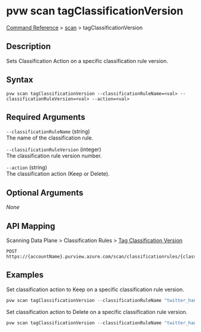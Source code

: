 # pvw scan tagClassificationVersion
[Command Reference](../../../README.md#command-reference) > [scan](./main.md) > tagClassificationVersion

## Description
Sets Classification Action on a specific classification rule version.

## Syntax
```
pvw scan tagClassificationVersion --classificationRuleName=<val> --classificationRuleVersion=<val> --action=<val>
```

## Required Arguments
`--classificationRuleName` (string)  
The name of the classification rule.

`--classificationRuleVersion` (integer)  
The classification rule version number.

`--action` (string)  
The classification action (Keep or Delete).

## Optional Arguments
*None*

## API Mapping
Scanning Data Plane > Classification Rules > [Tag Classification Version](https://docs.microsoft.com/en-us/rest/api/purview/scanningdataplane/classification-rules/tag-classification-version)
```
POST https://{accountName}.purview.azure.com/scan/classificationrules/{classificationRuleName}/versions/{classificationRuleVersion}/:tag
```

## Examples
Set classification action to Keep on a specific classification rule version.
```powershell
pvw scan tagClassificationVersion --classificationRuleName "twitter_handle_rule" --classificationRuleVersion 1 --action "Keep"         
```

Set classification action to Delete on a specific classification rule version.
```powershell
pvw scan tagClassificationVersion --classificationRuleName "twitter_handle_rule" --classificationRuleVersion 1 --action "Delete"         
```
